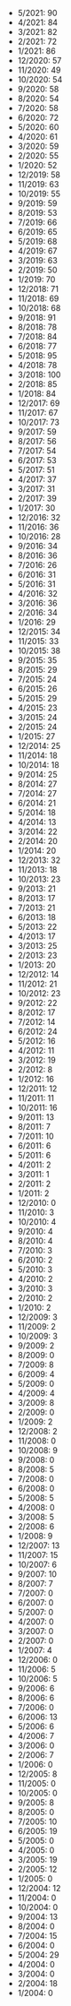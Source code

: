 *  5/2021: 90
*  4/2021: 84
*  3/2021: 82
*  2/2021: 72
*  1/2021: 86
*  12/2020: 57
*  11/2020: 49
*  10/2020: 54
*  9/2020: 58
*  8/2020: 54
*  7/2020: 58
*  6/2020: 72
*  5/2020: 60
*  4/2020: 61
*  3/2020: 59
*  2/2020: 55
*  1/2020: 52
*  12/2019: 58
*  11/2019: 63
*  10/2019: 55
*  9/2019: 59
*  8/2019: 53
*  7/2019: 66
*  6/2019: 65
*  5/2019: 68
*  4/2019: 67
*  3/2019: 63
*  2/2019: 50
*  1/2019: 70
*  12/2018: 71
*  11/2018: 69
*  10/2018: 68
*  9/2018: 91
*  8/2018: 78
*  7/2018: 84
*  6/2018: 77
*  5/2018: 95
*  4/2018: 78
*  3/2018: 100
*  2/2018: 85
*  1/2018: 84
*  12/2017: 69
*  11/2017: 67
*  10/2017: 73
*  9/2017: 59
*  8/2017: 56
*  7/2017: 54
*  6/2017: 53
*  5/2017: 51
*  4/2017: 37
*  3/2017: 31
*  2/2017: 39
*  1/2017: 30
*  12/2016: 32
*  11/2016: 36
*  10/2016: 28
*  9/2016: 34
*  8/2016: 36
*  7/2016: 26
*  6/2016: 31
*  5/2016: 31
*  4/2016: 32
*  3/2016: 36
*  2/2016: 34
*  1/2016: 29
*  12/2015: 34
*  11/2015: 33
*  10/2015: 38
*  9/2015: 35
*  8/2015: 29
*  7/2015: 24
*  6/2015: 26
*  5/2015: 29
*  4/2015: 23
*  3/2015: 24
*  2/2015: 24
*  1/2015: 27
*  12/2014: 25
*  11/2014: 18
*  10/2014: 18
*  9/2014: 25
*  8/2014: 27
*  7/2014: 27
*  6/2014: 21
*  5/2014: 18
*  4/2014: 13
*  3/2014: 22
*  2/2014: 20
*  1/2014: 20
*  12/2013: 32
*  11/2013: 18
*  10/2013: 23
*  9/2013: 21
*  8/2013: 17
*  7/2013: 21
*  6/2013: 18
*  5/2013: 22
*  4/2013: 17
*  3/2013: 25
*  2/2013: 23
*  1/2013: 20
*  12/2012: 14
*  11/2012: 21
*  10/2012: 23
*  9/2012: 22
*  8/2012: 17
*  7/2012: 14
*  6/2012: 24
*  5/2012: 16
*  4/2012: 11
*  3/2012: 19
*  2/2012: 8
*  1/2012: 16
*  12/2011: 12
*  11/2011: 11
*  10/2011: 16
*  9/2011: 13
*  8/2011: 7
*  7/2011: 10
*  6/2011: 6
*  5/2011: 6
*  4/2011: 2
*  3/2011: 1
*  2/2011: 2
*  1/2011: 2
*  12/2010: 0
*  11/2010: 3
*  10/2010: 4
*  9/2010: 4
*  8/2010: 4
*  7/2010: 3
*  6/2010: 2
*  5/2010: 3
*  4/2010: 2
*  3/2010: 3
*  2/2010: 2
*  1/2010: 2
*  12/2009: 3
*  11/2009: 2
*  10/2009: 3
*  9/2009: 2
*  8/2009: 0
*  7/2009: 8
*  6/2009: 4
*  5/2009: 0
*  4/2009: 4
*  3/2009: 8
*  2/2009: 0
*  1/2009: 2
*  12/2008: 2
*  11/2008: 0
*  10/2008: 9
*  9/2008: 0
*  8/2008: 5
*  7/2008: 0
*  6/2008: 0
*  5/2008: 5
*  4/2008: 0
*  3/2008: 5
*  2/2008: 6
*  1/2008: 9
*  12/2007: 13
*  11/2007: 15
*  10/2007: 6
*  9/2007: 10
*  8/2007: 7
*  7/2007: 0
*  6/2007: 0
*  5/2007: 0
*  4/2007: 0
*  3/2007: 0
*  2/2007: 0
*  1/2007: 4
*  12/2006: 0
*  11/2006: 5
*  10/2006: 5
*  9/2006: 6
*  8/2006: 6
*  7/2006: 0
*  6/2006: 13
*  5/2006: 6
*  4/2006: 7
*  3/2006: 0
*  2/2006: 7
*  1/2006: 0
*  12/2005: 8
*  11/2005: 0
*  10/2005: 0
*  9/2005: 8
*  8/2005: 0
*  7/2005: 10
*  6/2005: 19
*  5/2005: 0
*  4/2005: 0
*  3/2005: 19
*  2/2005: 12
*  1/2005: 0
*  12/2004: 12
*  11/2004: 0
*  10/2004: 0
*  9/2004: 13
*  8/2004: 0
*  7/2004: 15
*  6/2004: 0
*  5/2004: 29
*  4/2004: 0
*  3/2004: 0
*  2/2004: 18
*  1/2004: 0